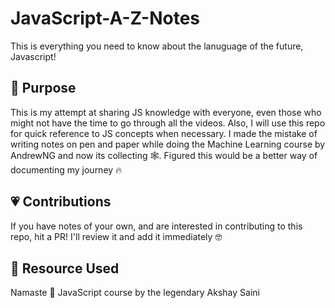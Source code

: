 # JavaScript-A-Z-Notes
This is everything you need to know about the lanuguage of the future, Javascript!

## 🎯 Purpose
This is my attempt at sharing JS knowledge with everyone, even those who might not have the time to go through all the videos. Also, I will use this repo for quick reference to JS concepts when necessary. I made the mistake of writing notes on pen and paper while doing the Machine Learning course by AndrewNG and now its collecting 🕸️. Figured this would be a better way of documenting my journey 🔥

## 💗 Contributions
If you have notes of your own, and are interested in contributing to this repo, hit a PR! I'll review it and add it immediately 🤓

## 📝 Resource Used 
Namaste 🙏 JavaScript course by the legendary Akshay Saini

